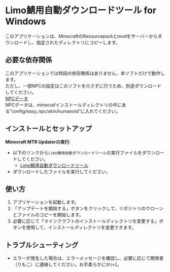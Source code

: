 # Limo鯖用自動ダウンロードツール for Windows

このアプリケーションは、MinecraftのResourcepackとmodをサーバーからダウンロードし、指定されたディレクトリにコピーします。

## 必要な依存関係

このアプリケーションでは特段の依存関係はありません、本ソフトだけで動作します。  
 ただし、一部NPCの設定はこのソフトを介さずに行うため、別途ダウンロードしてください。   
 [NPCデータ](https://mtr-sign.limonene-aktk.link/signs/npc-skins/humanoid.zip)  
 NPCデータは、minecrafインストールディレクトリの中にある”config/easy_npc/skin/humanoid”に入れてください。

## インストールとセットアップ
**Minecraft MTR Updaterの実行**:
   - 以下のリンクから`Limo鯖用自動ダウンロードツール`の実行ファイルをダウンロードしてください。
     - [Limo鯖用自動ダウンロードツール](https://github.com/limonene213u/minecraft-mtr/raw/refs/heads/main/tools/Windows/Limo%E9%AF%96%E7%94%A8%E8%87%AA%E5%8B%95%E3%83%80%E3%82%A6%E3%83%B3%E3%83%AD%E3%83%BC%E3%83%89%E3%83%84%E3%83%BC%E3%83%AB.exe)
   - ダウンロードしたファイルを実行してください。

## 使い方

1. アプリケーションを起動します。
2. 「アップデートを開始する」ボタンをクリックして、リポジトリのクローンとファイルのコピーを開始します。
3. 必要に応じて「マインクラフトのインストールディレクトリを変更する」ボタンを使用して、インストールディレクトリを変更できます。

## トラブルシューティング

- エラーが発生した場合は、エラーメッセージを確認し、必要に応じて開発者（りもこ）に連絡してください。お手柔らかにｵﾅｼｬｽ。
